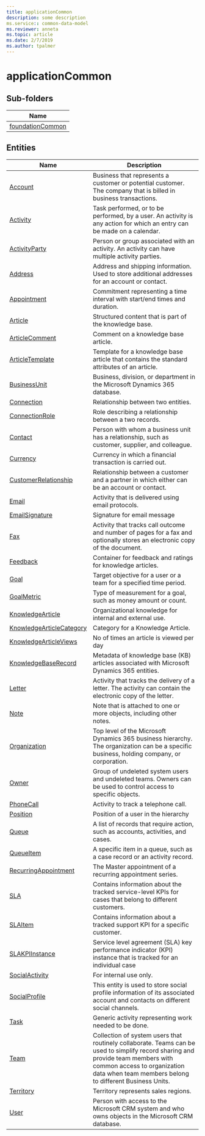 ```yaml
---
title: applicationCommon
description: some description
ms.service:: common-data-model
ms.reviewer: anneta
ms.topic: article
ms.date: 2/7/2019
ms.author: tpalmer
---
```


# applicationCommon

## Sub-folders

|Name|
|---|
|[foundationCommon](foundationCommon/overview.md)|



## Entities

|Name|Description|
|---|---|
|[Account](Account.md)|Business that represents a customer or potential customer. The company that is billed in business transactions.|
|[Activity](Activity.md)|Task performed, or to be performed, by a user. An activity is any action for which an entry can be made on a calendar.|
|[ActivityParty](ActivityParty.md)|Person or group associated with an activity. An activity can have multiple activity parties.|
|[Address](Address.md)|Address and shipping information. Used to store additional addresses for an account or contact.|
|[Appointment](Appointment.md)|Commitment representing a time interval with start/end times and duration.|
|[Article](Article.md)|Structured content that is part of the knowledge base.|
|[ArticleComment](ArticleComment.md)|Comment on a knowledge base article.|
|[ArticleTemplate](ArticleTemplate.md)|Template for a knowledge base article that contains the standard attributes of an article.|
|[BusinessUnit](BusinessUnit.md)|Business, division, or department in the Microsoft Dynamics 365 database.|
|[Connection](Connection.md)|Relationship between two entities.|
|[ConnectionRole](ConnectionRole.md)|Role describing a relationship between a two records.|
|[Contact](Contact.md)|Person with whom a business unit has a relationship, such as customer, supplier, and colleague.|
|[Currency](Currency.md)|Currency in which a financial transaction is carried out.|
|[CustomerRelationship](CustomerRelationship.md)|Relationship between a customer and a partner in which either can be an account or contact.|
|[Email](Email.md)|Activity that is delivered using email protocols.|
|[EmailSignature](EmailSignature.md)|Signature for email message|
|[Fax](Fax.md)|Activity that tracks call outcome and number of pages for a fax and optionally stores an electronic copy of the document.|
|[Feedback](Feedback.md)|Container for feedback and ratings for knowledge articles.|
|[Goal](Goal.md)|Target objective for a user or a team for a specified time period.|
|[GoalMetric](GoalMetric.md)|Type of measurement for a goal, such as money amount or count.|
|[KnowledgeArticle](KnowledgeArticle.md)|Organizational knowledge for internal and external use.|
|[KnowledgeArticleCategory](KnowledgeArticleCategory.md)|Category for a Knowledge Article.|
|[KnowledgeArticleViews](KnowledgeArticleViews.md)|No of times an article is viewed per day|
|[KnowledgeBaseRecord](KnowledgeBaseRecord.md)|Metadata of knowledge base (KB) articles associated with Microsoft Dynamics 365 entities.|
|[Letter](Letter.md)|Activity that tracks the delivery of a letter. The activity can contain the electronic copy of the letter.|
|[Note](Note.md)|Note that is attached to one or more objects, including other notes.|
|[Organization](Organization.md)|Top level of the Microsoft Dynamics 365 business hierarchy. The organization can be a specific business, holding company, or corporation.|
|[Owner](Owner.md)|Group of undeleted system users and undeleted teams. Owners can be used to control access to specific objects.|
|[PhoneCall](PhoneCall.md)|Activity to track a telephone call.|
|[Position](Position.md)|Position of a user in the hierarchy|
|[Queue](Queue.md)|A list of records that require action, such as accounts, activities, and cases.|
|[QueueItem](QueueItem.md)|A specific item in a queue, such as a case record or an activity record.|
|[RecurringAppointment](RecurringAppointment.md)|The Master appointment of a recurring appointment series.|
|[SLA](SLA.md)|Contains information about the tracked service-level KPIs for cases that belong to different customers.|
|[SLAItem](SLAItem.md)|Contains information about a tracked support KPI for a specific customer.|
|[SLAKPIInstance](SLAKPIInstance.md)|Service level agreement (SLA) key performance indicator (KPI) instance that is tracked for an individual case|
|[SocialActivity](SocialActivity.md)|For internal use only.|
|[SocialProfile](SocialProfile.md)|This entity is used to store social profile information of its associated account and contacts on different social channels.|
|[Task](Task.md)|Generic activity representing work needed to be done.|
|[Team](Team.md)|Collection of system users that routinely collaborate. Teams can be used to simplify record sharing and provide team members with common access to organization data when team members belong to different Business Units.|
|[Territory](Territory.md)|Territory represents sales regions.|
|[User](User.md)|Person with access to the Microsoft CRM system and who owns objects in the Microsoft CRM database.|
